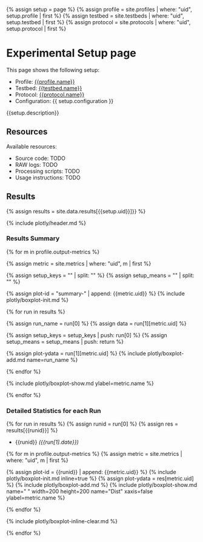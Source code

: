 {% assign setup = page %}
{% assign profile = site.profiles | where: "uid", setup.profile | first %}
{% assign testbed = site.testbeds | where: "uid", setup.testbed | first %}
{% assign protocol = site.protocols | where: "uid", setup.protocol | first %}

# Experimental Setup page

This page shows the following setup:
* Profile: [{{profile.name}}](/profiles/{{profile.uid}})
* Testbed: [{{testbed.name}}](/testbeds/{{testbed.uid}})
* Protocol: [{{protocol.name}}](/protocols/{{protocol.uid}})
* Configuration: {{ setup.configuration }}

{{setup.description}}

## Resources

Available resources:
* Source code: TODO
* RAW logs: TODO
* Processing scripts: TODO
* Usage instructions: TODO

## Results

{% assign results = site.data.results[{{setup.uid}}]}} %}

{% include plotly/header.md %}

### Results Summary

{% for m in profile.output-metrics %}

{% assign metric = site.metrics | where: "uid", m | first %}

{% assign setup_keys = "" | split: "" %}
{% assign setup_means = "" | split: "" %}

{% assign plot-id  = "summary-" | append: {{metric.uid}} %}
{% include plotly/boxplot-init.md %}

{% for run in results %}

{% assign run_name = run[0] %}
{% assign data = run[1][metric.uid] %}

{% assign setup_keys = setup_keys | push: run[0] %}
{% assign setup_means = setup_means | push: return %}

{% assign plot-ydata = run[1][metric.uid] %}
{% include plotly/boxplot-add.md name=run_name %}

{% endfor %}

{% include plotly/boxplot-show.md ylabel=metric.name %}

{% endfor %}

### Detailed Statistics for each Run

{% for run in results %}
{% assign runid = run[0] %}
{% assign res = results[{{runid}}] %}

* {{runid}} *({{run[1].date}})*

{% for m in profile.output-metrics %}
{% assign metric = site.metrics | where: "uid", m | first %}

{% assign plot-id = {{runid}} | append: {{metric.uid}} %}
{% include plotly/boxplot-init.md inline=true %}
{% assign plot-ydata = res[metric.uid] %}
{% include plotly/boxplot-add.md %}
{% include plotly/boxplot-show.md name=" " width=200 height=200 name="Dist" xaxis=false ylabel=metric.name %}

{% endfor %}

{% include plotly/boxplot-inline-clear.md %}

{% endfor %}

